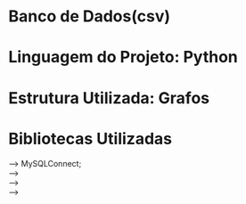 # Banco de Dados(csv)

# Linguagem do Projeto: Python

# Estrutura Utilizada: Grafos 

# Bibliotecas Utilizadas

--> MySQLConnect; <br>
--> <br>
--> <br>
--> 
